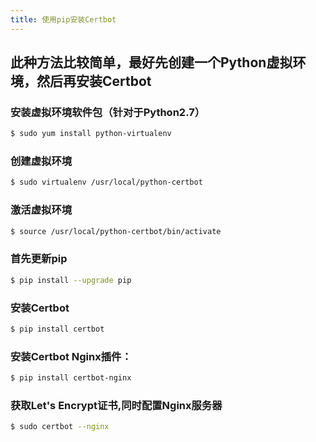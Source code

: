 ```yaml
---
title: 使用pip安装Certbot
---
```


## 此种方法比较简单，最好先创建一个Python虚拟环境，然后再安装Certbot

### 安装虚拟环境软件包（针对于Python2.7）

``` bash
$ sudo yum install python-virtualenv
```

### 创建虚拟环境

``` bash
$ sudo virtualenv /usr/local/python-certbot
```

### 激活虚拟环境

``` bash
$ source /usr/local/python-certbot/bin/activate
```

### 首先更新pip

``` bash
$ pip install --upgrade pip
```

### 安装Certbot

``` bash
$ pip install certbot
```

### 安装Certbot Nginx插件：

``` bash
$ pip install certbot-nginx
```

### 获取Let's Encrypt证书,同时配置Nginx服务器

``` bash
$ sudo certbot --nginx
```